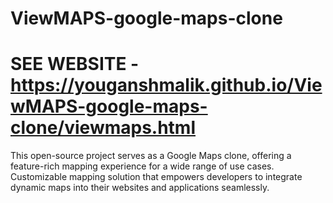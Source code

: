 # ViewMAPS-google-maps-clone
# SEE WEBSITE - https://youganshmalik.github.io/ViewMAPS-google-maps-clone/viewmaps.html
This open-source project serves as a Google Maps clone, offering a feature-rich mapping experience for a wide range of use cases. Customizable mapping solution that empowers developers to integrate dynamic maps into their websites and applications seamlessly.
